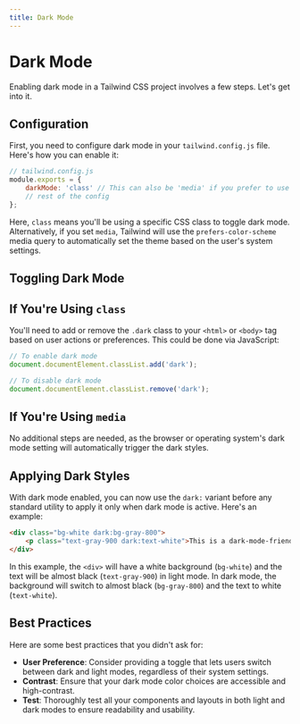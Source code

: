 ```yaml
---
title: Dark Mode
---
```


# Dark Mode

Enabling dark mode in a Tailwind CSS project involves a few steps. Let's get into it.

## Configuration

First, you need to configure dark mode in your `tailwind.config.js` file. Here's how you can enable it:

```javascript
// tailwind.config.js
module.exports = {
	darkMode: 'class' // This can also be 'media' if you prefer to use the OS setting of the user
	// rest of the config
};
```

Here, `class` means you'll be using a specific CSS class to toggle dark mode. Alternatively, if you set `media`, Tailwind will use the `prefers-color-scheme` media query to automatically set the theme based on the user's system settings.

## Toggling Dark Mode

## If You're Using `class`

You'll need to add or remove the `.dark` class to your `<html>` or `<body>` tag based on user actions or preferences. This could be done via JavaScript:

```javascript
// To enable dark mode
document.documentElement.classList.add('dark');

// To disable dark mode
document.documentElement.classList.remove('dark');
```

## If You're Using `media`

No additional steps are needed, as the browser or operating system's dark mode setting will automatically trigger the dark styles.

## Applying Dark Styles

With dark mode enabled, you can now use the `dark:` variant before any standard utility to apply it only when dark mode is active. Here's an example:

```html
<div class="bg-white dark:bg-gray-800">
	<p class="text-gray-900 dark:text-white">This is a dark-mode-friendly element.</p>
</div>
```

In this example, the `<div>` will have a white background (`bg-white`) and the text will be almost black (`text-gray-900`) in light mode. In dark mode, the background will switch to almost black (`bg-gray-800`) and the text to white (`text-white`).

## Best Practices

Here are some best practices that you didn't ask for:

- **User Preference**: Consider providing a toggle that lets users switch between dark and light modes, regardless of their system settings.
- **Contrast**: Ensure that your dark mode color choices are accessible and high-contrast.
- **Test**: Thoroughly test all your components and layouts in both light and dark modes to ensure readability and usability.
